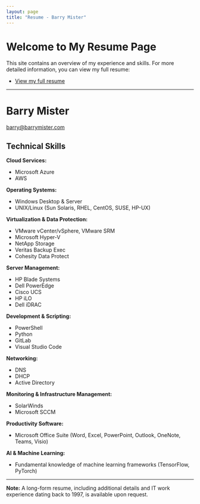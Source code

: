 ```yaml
---
layout: page
title: "Resume - Barry Mister"
---
```


# Welcome to My Resume Page

This site contains an overview of my experience and skills. For more detailed information, you can view my full resume:

- [View my full resume](long-form-resume.md)

---

# Barry Mister

[barry@barrymister.com](mailto:barry@barrymister.com)

<!-- 
If you have a personal statement or objective, you can include it here:
Seeking a challenging technical leadership role where I can leverage my extensive experience in engineering, project management, and systems development to drive innovation, optimize processes, and deliver outstanding results.
-->

## Technical Skills

**Cloud Services:**  
- Microsoft Azure  
- AWS

**Operating Systems:**  
- Windows Desktop & Server  
- UNIX/Linux (Sun Solaris, RHEL, CentOS, SUSE, HP-UX)

**Virtualization & Data Protection:**  
- VMware vCenter/vSphere, VMware SRM  
- Microsoft Hyper-V  
- NetApp Storage  
- Veritas Backup Exec  
- Cohesity Data Protect

**Server Management:**  
- HP Blade Systems  
- Dell PowerEdge  
- Cisco UCS  
- HP iLO  
- Dell iDRAC

**Development & Scripting:**  
- PowerShell  
- Python  
- GitLab  
- Visual Studio Code

**Networking:**  
- DNS  
- DHCP  
- Active Directory

**Monitoring & Infrastructure Management:**  
- SolarWinds  
- Microsoft SCCM

**Productivity Software:**  
- Microsoft Office Suite (Word, Excel, PowerPoint, Outlook, OneNote, Teams, Visio)

**AI & Machine Learning:**  
- Fundamental knowledge of machine learning frameworks (TensorFlow, PyTorch)

---

**Note:** A long-form resume, including additional details and IT work experience dating back to 1997, is available upon request.
